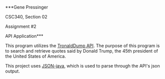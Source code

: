 ***Gene Pressinger

CSC340, Section 02

Assignment #2

API Application***

This program utilizes the [TronaldDump API](https://www.tronalddump.io/). The purpose of this program is to search and retrieve quotes said by Donald Trump, the 45th president of the United States of America.

This project uses [JSON-java](https://github.com/stleary/JSON-java), which is used to parse through the API's json output.
